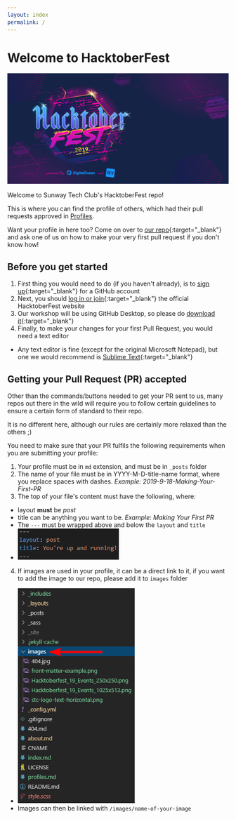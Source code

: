 ```yaml
---
layout: index
permalink: /
---
```


# Welcome to HacktoberFest

![HacktoberFest Banner](/images/Hacktoberfest_19_Events_1025x513.png)

Welcome to Sunway Tech Club's HacktoberFest repo!

This is where you can find the profile of others, which had their pull requests approved in [Profiles](/profiles/).

Want your profile in here too? Come on over to [our repo](https://github.com/sunwaytechclub/hacktoberfest-2019){:target="_blank"} and ask one of us on how to make your very first pull request if you don't know how!

## Before you get started

1. First thing you would need to do (if you haven't already), is to [sign up](https://github.com/join){:target="_blank"} for a GitHub account
2. Next, you should [log in or join](https://hacktoberfest.digitalocean.com/profile){:target="_blank"} the official HacktoberFest website
3. Our workshop will be using GitHub Desktop, so please do [download it](https://desktop.github.com/){:target="_blank"}
4. Finally, to make your changes for your first Pull Request, you would need a text editor
  - Any text editor is fine (except for the original Microsoft Notepad), but one we would recommend is [Sublime Text](https://www.sublimetext.com/){:target="_blank"}

## Getting your Pull Request (PR) accepted

Other than the commands/buttons needed to get your PR sent to us, many repos out there in the wild will require you to follow certain guidelines to ensure a certain form of standard to their repo.

It is no different here, although our rules are certainly more relaxed than the others ;)

You need to make sure that your PR fulfils the following requirements when you are submitting your profile:

1. Your profile must be in `md` extension, and must be in `_posts` folder
2. The name of your file must be in YYYY-M-D-title-name format, where you replace spaces with dashes. *Example: 2019-9-18-Making-Your-First-PR*
3. The top of your file's content must have the following, where:
  - layout **must** be *post*
  - title can be anything you want to be. *Example: Making Your First PR*
  - The `---` must be wrapped above and below the `layout` and `title`
  - ![Front Matter Example](/images/front-matter-example.png)
4. If images are used in your profile, it can be a direct link to it, if you want to add the image to our repo, please add it to `images` folder
  - ![Images Folder](/images/images-folder.png)
  - Images can then be linked with `/images/name-of-your-image`
